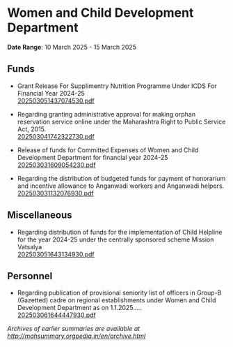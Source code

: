 # Women and Child Development Department

**Date Range**: 10 March 2025 - 15 March 2025


## Funds
- Grant Release For Supplimentry Nutrition Programme Under ICDS For Financial Year 2024-25\
  [202503051437074530.pdf](https://gr.maharashtra.gov.in/Site/Upload/Government%20Resolutions/English/202503051437074530.pdf)

- Regarding granting administrative approval for making orphan reservation service online under the Maharashtra Right to Public Service Act, 2015.\
  [202503041742322730.pdf](https://gr.maharashtra.gov.in/Site/Upload/Government%20Resolutions/English/202503041742322730.pdf)

- Release of funds for Committed Expenses of Women and Child Development   Department for financial year 2024-25\
  [202503031609054230.pdf](https://gr.maharashtra.gov.in/Site/Upload/Government%20Resolutions/English/202503031609054230.pdf)

- Regarding the distribution of budgeted funds for payment of honorarium and incentive allowance to Anganwadi workers and Anganwadi helpers.\
  [202503031132076930.pdf](https://gr.maharashtra.gov.in/Site/Upload/Government%20Resolutions/English/202503031132076930.pdf)

## Miscellaneous
- Regarding distribution of funds for the implementation of Child Helpline for the year 2024-25 under the centrally sponsored scheme Mission Vatsalya\
  [202503051643134930.pdf](https://gr.maharashtra.gov.in/Site/Upload/Government%20Resolutions/English/202503051643134930.pdf)

## Personnel
- Regarding publication of provisional seniority list of officers in Group-B (Gazetted) cadre on regional establishments under Women and Child Development Department as on 1.1.2025.....\
  [202503061644447930.pdf](https://gr.maharashtra.gov.in/Site/Upload/Government%20Resolutions/English/202503061644447930.pdf)


*Archives of earlier summaries are available at http://mahsummary.orgpedia.in/en/archive.html*